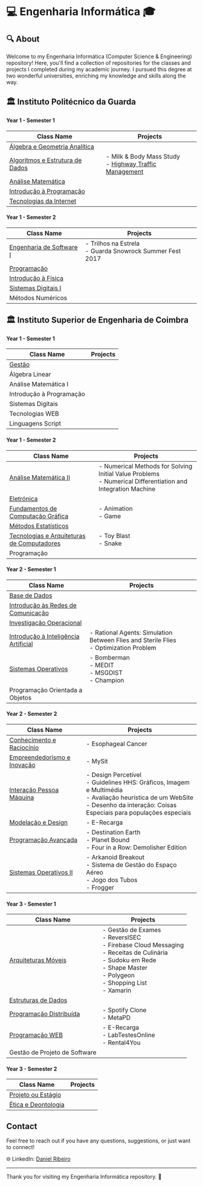 # 💻 Engenharia Informática 🎓

## 🔍 About
Welcome to my Engenharia Informática (Computer Science & Engineering) repository! Here, you'll find a collection of repositories for the classes and projects I completed during my academic journey. I pursued this degree at two wonderful universities, enriching my knowledge and skills along the way.

## 🏛️ Instituto Politécnico da Guarda

#### Year 1 - Semester 1

| Class Name | Projects |
| ---- | ---- | 
| [Álgebra e Geometria Analítica](https://github.com/danielmribeiro/ipg-lei-algebra-e-geometria-analitica) | |
| [Algoritmos e Estrutura de Dados](https://github.com/danielmribeiro/ipg-lei-algoritmos-e-estruturas-de-dados) | - Milk & Body Mass Study <br> - [Highway Traffic Management](https://github.com/danielmribeiro/highway-traffic-management) |
| [Análise Matemática](https://github.com/danielmribeiro/ipg-lei-analise-matematica) | |
| [Introdução à Programação](https://github.com/danielmribeiro/ipg-lei-introducao-a-programacao) | |
| [Tecnologias da Internet](https://github.com/danielmribeiro/ipg-lei-tecnologias-da-internet) | |

#### Year 1 - Semester 2

| Class Name | Projects |
| ---- | ---- | 
| [Engenharia de Software I](https://github.com/danielmribeiro/ipg-lei-engenharia-de-software-i) | - Trilhos na Estrela <br> - Guarda Snowrock Summer Fest 2017 |
| [Programação](https://github.com/danielmribeiro/ipg-lei-programacao) | |
| [Introdução à Física](https://github.com/danielmribeiro/ipg-lei-introducao-a-fisica) | |
| [Sistemas Digitais I](https://github.com/danielmribeiro/ipg-lei-sistemas-digitais-i) | |
| Métodos Numéricos | |

## 🏛️ Instituto Superior de Engenharia de Coimbra

#### Year 1 - Semester 1

| Class Name | Projects |
| ---- | ---- |
| [Gestão](https://github.com/danielmribeiro/isec-lei-gestao) | |
| Álgebra Linear | |
| Análise Matemática I | |
| Introdução à Programação | |
| Sistemas Digitais | |
| Tecnologias WEB | |
| Linguagens Script | |

#### Year 1 - Semester 2

| Class Name | Projects |
| ---- | ---- |
| [Análise Matemática II](https://github.com/danielmribeiro/isec-lei-analise-matematica-ii) | - Numerical Methods for Solving Initial Value Problems <br> - Numerical Differentiation and Integration Machine |
| [Eletrónica](https://github.com/danielmribeiro/isec-lei-eletronica) | |
| [Fundamentos de Computação Gráfica](https://github.com/danielmribeiro/isec-lei-fundamentos-de-computacao-grafica) | - Animation <br> - Game |
| [Métodos Estatísticos](https://github.com/danielmribeiro/isec-lei-metodos-estatisticos) | |
| [Tecnologias e Arquiteturas de Computadores](https://github.com/danielmribeiro/isec-lei-tecnologias-e-arquiteturas-de-computadores) | - Toy Blast <br> - Snake |
| Programação | |

#### Year 2 - Semester 1

| Class Name | Projects |
| ---- | ---- |
| [Base de Dados](https://github.com/danielmribeiro/isec-lei-base-de-dados) | |
| [Introdução às Redes de Comunicação](https://github.com/danielmribeiro/isec-lei-introducao-as-redes-de-comunicacao) | |
| [Investigação Operacional](https://github.com/danielmribeiro/isec-lei-investigacao-operacional) | |
| [Introdução à Inteligência Artificial](https://github.com/danielmribeiro/isec-lei-introducao-a-inteligencia-artificial) | - Rational Agents: Simulation Between Flies and Sterile Flies <br> - Optimization Problem |
| [Sistemas Operativos](https://github.com/danielmribeiro/isec-lei-sistemas-operativos-ii) | - Bomberman <br> - MEDIT <br> - MSGDIST <br> - Champion |
| Programação Orientada a Objetos | |

#### Year 2 - Semester 2

| Class Name | Projects |
| ---- | ---- |
| [Conhecimento e Raciocínio](https://github.com/danielmribeiro/isec-lei-conhecimento-e-raciocinio) | - Esophageal Cancer |
| [Empreendedorismo e Inovação](https://github.com/danielmribeiro/isec-lei-empreendedorismo-e-inovacao) | - MySit |
| [Interação Pessoa Máquina](https://github.com/danielmribeiro/isec-lei-interacao-pessoa-maquina) | - Design Percetível <br> - Guidelines HHS: Gráficos, Imagem e Multimédia <br> - Avaliação heurística de um WebSite <br> - Desenho da interação: Coisas Especiais para populações especiais |
| [Modelação e Design](https://github.com/danielmribeiro/isec-lei-modelacao-e-design) | - E-Recarga |
| [Programação Avançada](https://github.com/danielmribeiro/isec-lei-programacao-avancada) | - Destination Earth <br> - Planet Bound<br> - Four in a Row: Demolisher Edition <br> |
| [Sistemas Operativos II](https://github.com/danielmribeiro/isec-lei-sistemas-operativos) | - Arkanoid Breakout <br> - Sistema de Gestão do Espaço Aéreo <br> - Jogo dos Tubos <br> - Frogger <br> |

#### Year 3 - Semester 1

| Class Name | Projects |
| ---- | ---- |
| [Arquiteturas Móveis](https://github.com/danielmribeiro/isec-lei-arquiteturas-moveis) | - Gestão de Exames <br> - ReversISEC <br> - Firebase Cloud Messaging <br> - Receitas de Culinária <br> - Sudoku em Rede <br> - Shape Master <br> - Polygeon <br> - Shopping List <br> - Xamarin |
| [Estruturas de Dados](https://github.com/danielmribeiro/isec-lei-estruturas-de-dados) | |
| [Programação Distribuída](https://github.com/danielmribeiro/isec-lei-programacao-distribuida) | - Spotify Clone <br> - MetaPD |
| [Programação WEB](https://github.com/danielmribeiro/isec-lei-programacao-web) | - E-Recarga <br> - LabTestesOnline <br> - Rental4You |
| Gestão de Projeto de Software | |

#### Year 3 - Semester 2

| Class Name | Projects |
| ---- | ---- |
| [Projeto ou Estágio](https://github.com/danielmribeiro/isec-lei-projeto-ou-estagio) | |
| [Ética e Deontologia](https://github.com/danielmribeiro/isec-lei-etica-e-deontologia) | |

## Contact

Feel free to reach out if you have any questions, suggestions, or just want to connect!

🌐 LinkedIn: [Daniel Ribeiro](https://www.linkedin.com/in/dmoreiraribeiro/)

---

Thank you for visiting my Engenharia Informática repository. 🚀
